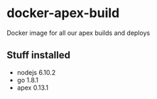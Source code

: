 # docker-apex-build

Docker image for all our apex builds and deploys

## Stuff installed
- nodejs 6.10.2
- go 1.8.1
- apex 0.13.1
